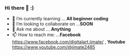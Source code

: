 ### Hi there 👋 :)

- 🌱 I’m currently learning ... **All beginner coding**
- 👯 I’m looking to collaborate on ...**SOON**
- 💬 Ask me about ... **Anything**
- 📫 How to reach me: ...**Facebook** https://www.facebook.com/digitalart.iimate/ , **Youtube**  https://www.youtube.com/@iimate2485

